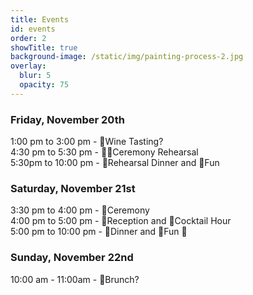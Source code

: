 ```yaml
---
title: Events
id: events
order: 2
showTitle: true
background-image: /static/img/painting-process-2.jpg
overlay:
  blur: 5
  opacity: 75
---
```

### **Friday, November 20th**

1:00 pm to 3:00 pm - 🚂Wine Tasting?\
4:30 pm to 5:30 pm - 🧑‍🎓Ceremony Rehearsal\
5:30pm to 10:00 pm - 🌮Rehearsal Dinner and 💃Fun

### **Saturday, November 21st**

3:30 pm to 4:00 pm - 💍Ceremony\
4:00 pm to 5:00 pm - 🎊Reception and 🍾Cocktail Hour\
5:00 pm to 10:00 pm - 🍕Dinner and 🕺Fun 🌭

### **Sunday, November 22nd**

10:00 am - 11:00am - 🥂Brunch?
